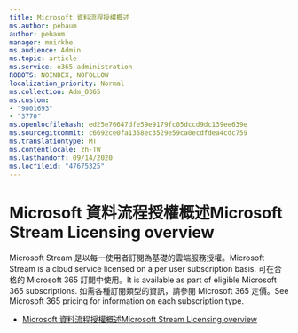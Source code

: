 ```yaml
---
title: Microsoft 資料流程授權概述
ms.author: pebaum
author: pebaum
manager: mnirkhe
ms.audience: Admin
ms.topic: article
ms.service: o365-administration
ROBOTS: NOINDEX, NOFOLLOW
localization_priority: Normal
ms.collection: Adm_O365
ms.custom:
- "9001693"
- "3770"
ms.openlocfilehash: ed25e76647dfe59e9179fc05dccd9dc139ee639e
ms.sourcegitcommit: c6692ce0fa1358ec3529e59ca0ecdfdea4cdc759
ms.translationtype: MT
ms.contentlocale: zh-TW
ms.lasthandoff: 09/14/2020
ms.locfileid: "47675325"
---
```

# <a name="microsoft-stream-licensing-overview"></a><span data-ttu-id="c80b2-102">Microsoft 資料流程授權概述</span><span class="sxs-lookup"><span data-stu-id="c80b2-102">Microsoft Stream Licensing overview</span></span>

<span data-ttu-id="c80b2-103">Microsoft Stream 是以每一使用者訂閱為基礎的雲端服務授權。</span><span class="sxs-lookup"><span data-stu-id="c80b2-103">Microsoft Stream is a cloud service licensed on a per user subscription basis.</span></span> <span data-ttu-id="c80b2-104">可在合格的 Microsoft 365 訂閱中使用。</span><span class="sxs-lookup"><span data-stu-id="c80b2-104">It is available as part of eligible Microsoft 365 subscriptions.</span></span> <span data-ttu-id="c80b2-105">如需各種訂閱類型的資訊，請參閱 Microsoft 365 定價。</span><span class="sxs-lookup"><span data-stu-id="c80b2-105">See Microsoft 365 pricing for information on each subscription type.</span></span>

- [<span data-ttu-id="c80b2-106">Microsoft 資料流程授權概述</span><span class="sxs-lookup"><span data-stu-id="c80b2-106">Microsoft Stream Licensing overview</span></span>](https://docs.microsoft.com/stream/license-overview)